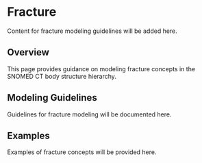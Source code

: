# Fracture

Content for fracture modeling guidelines will be added here.

## Overview

This page provides guidance on modeling fracture concepts in the SNOMED CT body structure hierarchy.

## Modeling Guidelines

Guidelines for fracture modeling will be documented here.

## Examples

Examples of fracture concepts will be provided here.
